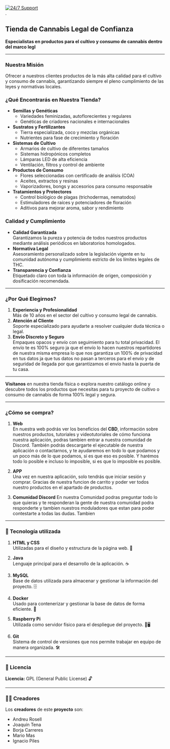 [![24/7 Support](https://img.shields.io/badge/24%2F7%20Support-✔️-34495E)](#)  
.
## Tienda de Cannabis Legal de Confianza

**Especialistas en productos para el cultivo y consumo de cannabis dentro del marco legl**

---

### Nuestra Misión
Ofrecer a nuestros clientes productos de la más alta calidad para el cultivo y consumo de cannabis, garantizando siempre el pleno cumplimiento de las leyes y normativas locales.

### ¿Qué Encontrarás en Nuestra Tienda?
- **Semillas y Genéticas**  
  - Variedades feminizadas, autoflorecientes y regulares  
  - Genéticas de criadores nacionales e internacionales  
- **Sustratos y Fertilizantes**  
  - Tierra especializada, coco y mezclas orgánicas  
  - Nutrientes para fase de crecimiento y floración  
- **Sistemas de Cultivo**  
  - Armarios de cultivo de diferentes tamaños  
  - Sistemas hidropónicos completos  
  - Lámparas LED de alta eficiencia  
  - Ventilación, filtros y control de ambiente  
- **Productos de Consumo**  
  - Flores seleccionadas con certificado de análisis (COA)  
  - Aceites, extractos y resinas  
  - Vaporizadores, bongs y accesorios para consumo responsable  
- **Tratamientos y Protectores**  
  - Control biológico de plagas (trichodermas, nematodos)  
  - Estimuladores de raíces y potenciadores de floración  
  - Aditivos para mejorar aroma, sabor y rendimiento  

### Calidad y Cumplimiento
- **Calidad Garantizada**  
  Garantizamos la pureza y potencia de todos nuestros productos mediante análisis periódicos en laboratorios homologados.
- **Normativa Legal**  
  Asesoramiento personalizado sobre la legislación vigente en tu comunidad autónoma y cumplimiento estricto de los límites legales de THC.
- **Transparencia y Confianza**  
  Etiquetado claro con toda la información de origen, composición y dosificación recomendada.

---

### ¿Por Qué Elegirnos?
1. **Experiencia y Profesionalidad**  
   Más de 10 años en el sector del cultivo y consumo legal de cannabis.
2. **Atención al Cliente**  
   Soporte especializado para ayudarte a resolver cualquier duda técnica o legal.
3. **Envío Discreto y Seguro**  
   Empaques opacos y envío con seguimiento para tu total privacidad.
   El envío te es 100% seguro ja que el envío lo hacen nuestros repartidores de nuestra misma empresa lo que nos garantiza un 100% de privacidad en tus datos ja que tus datos no pasan a terceros para el envío y de seguridad de llegada por que garantizamos el envío hasta la puerta de tu casa.

---

**Visítanos** en nuestra tienda física o explora nuestro catálogo online y descubre todos los productos que necesitas para tu proyecto de cultivo o consumo de cannabis de forma 100% legal y segura.

---

### ¿Cómo se compra?

1. **Web**  
    En nuestra web podrás ver los beneficios del **CBD**, información sobre nuestros productos, tutoriales y videotutoriales de cómo funciona nuestra aplicación, podras tambien entrar a nuestra comunidad de Discord. También podrás descargarte el ejecutable de nuestra aplicación o contactarnos, y te ayudaremos en todo lo que podamos y un poco más de lo que podamos, si es que eso es posible. Y harémos todo lo posible e incluso lo imposible, si es que lo imposible es posible.

2. **APP**  
    Una vez en nuestra aplicación, solo tendrás que iniciar sesión y comprar. Gracias de nuestra funcion de carrito y poder ver todos nuestro productos en el apartado de productos.
   
3. **Comunidad Discord**
   En nuestra Comunidad podras preguntar todo lo que quieras y te responderan la gente de nuestra comunidad podra responderte y tambien nuestros moduladores que estan para poder contestarte a todas las dudas. Tambien 

---
### 🚀 Tecnología utilizada

1. **HTML y CSS**  
   Utilizadas para el diseño y estructura de la página web. 🎨

2. **Java**  
   Lenguaje principal para el desarrollo de la aplicación. ☕

3. **MySQL**  
   Base de datos utilizada para almacenar y gestionar la información del proyecto. 🗄️

4. **Docker**  
   Usado para contenerizar y gestionar la base de datos de forma eficiente. 🐳

5. **Raspberry Pi**  
   Utilizada como servidor físico para el despliegue del proyecto. 🍓🖥️

6. **Git**  
   Sistema de control de versiones que nos permite trabajar en equipo de manera organizada. 🛠️

---

### 📄 Licencia

**Licencia:** GPL (General Public License) 🔓

---

### 👨‍💻 Creadores

Los **creadores** de este **proyecto** son:

- Andreu Rosell  
- Joaquín Tena  
- Borja Carreres  
- Mario Mas  
- Ignacio Piles
